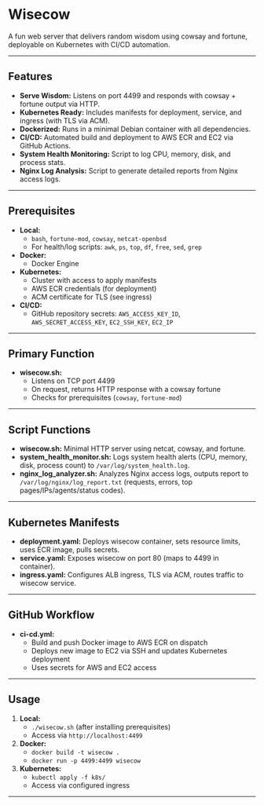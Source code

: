 
# Wisecow

A fun web server that delivers random wisdom using cowsay and fortune, deployable on Kubernetes with CI/CD automation.

---

## Features
- **Serve Wisdom:** Listens on port 4499 and responds with cowsay + fortune output via HTTP.
- **Kubernetes Ready:** Includes manifests for deployment, service, and ingress (with TLS via ACM).
- **Dockerized:** Runs in a minimal Debian container with all dependencies.
- **CI/CD:** Automated build and deployment to AWS ECR and EC2 via GitHub Actions.
- **System Health Monitoring:** Script to log CPU, memory, disk, and process stats.
- **Nginx Log Analysis:** Script to generate detailed reports from Nginx access logs.

---

## Prerequisites
- **Local:**
	- `bash`, `fortune-mod`, `cowsay`, `netcat-openbsd`
	- For health/log scripts: `awk`, `ps`, `top`, `df`, `free`, `sed`, `grep`
- **Docker:**
	- Docker Engine
- **Kubernetes:**
	- Cluster with access to apply manifests
	- AWS ECR credentials (for deployment)
	- ACM certificate for TLS (see ingress)
- **CI/CD:**
	- GitHub repository secrets: `AWS_ACCESS_KEY_ID`, `AWS_SECRET_ACCESS_KEY`, `EC2_SSH_KEY`, `EC2_IP`

---

## Primary Function
- **wisecow.sh:**
	- Listens on TCP port 4499
	- On request, returns HTTP response with a cowsay fortune
	- Checks for prerequisites (`cowsay`, `fortune-mod`)

---

## Script Functions
- **wisecow.sh:** Minimal HTTP server using netcat, cowsay, and fortune.
- **system_health_monitor.sh:** Logs system health alerts (CPU, memory, disk, process count) to `/var/log/system_health.log`.
- **nginx_log_analyzer.sh:** Analyzes Nginx access logs, outputs report to `/var/log/nginx/log_report.txt` (requests, errors, top pages/IPs/agents/status codes).

---

## Kubernetes Manifests
- **deployment.yaml:** Deploys wisecow container, sets resource limits, uses ECR image, pulls secrets.
- **service.yaml:** Exposes wisecow on port 80 (maps to 4499 in container).
- **ingress.yaml:** Configures ALB ingress, TLS via ACM, routes traffic to wisecow service.

---

## GitHub Workflow
- **ci-cd.yml:**
	- Build and push Docker image to AWS ECR on dispatch
	- Deploys new image to EC2 via SSH and updates Kubernetes deployment
	- Uses secrets for AWS and EC2 access

---

## Usage
1. **Local:**
	 - `./wisecow.sh` (after installing prerequisites)
	 - Access via `http://localhost:4499`
2. **Docker:**
	 - `docker build -t wisecow .`
	 - `docker run -p 4499:4499 wisecow`
3. **Kubernetes:**
	 - `kubectl apply -f k8s/`
	 - Access via configured ingress

---